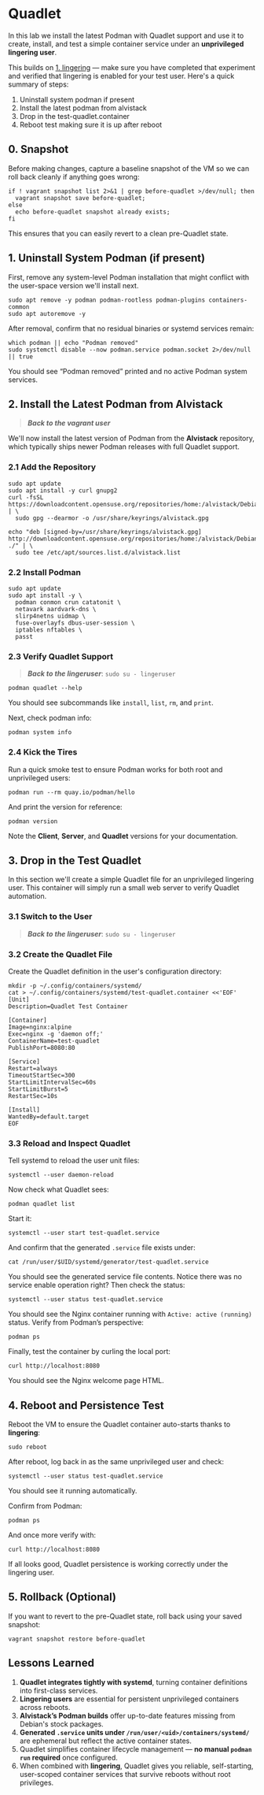 # Quadlet

In this lab we install the latest Podman with Quadlet support and use it to create, install, and test a simple container service under an **unprivileged lingering user**.

This builds on [1. lingering](1.%20lingering.md) — make sure you have completed that experiment and verified that lingering is enabled for your test user. Here's a quick summary of steps:

1. Uninstall system podman if present
2. Install the latest podman from alvistack
3. Drop in the test-quadlet.container
4. Reboot test making sure it is up after reboot

## 0. Snapshot

Before making changes, capture a baseline snapshot of the VM so we can roll back cleanly if anything goes wrong:

```shell
if ! vagrant snapshot list 2>&1 | grep before-quadlet >/dev/null; then
  vagrant snapshot save before-quadlet;
else
  echo before-quadlet snapshot already exists;
fi
```

This ensures that you can easily revert to a clean pre-Quadlet state.

## 1. Uninstall System Podman (if present)

First, remove any system-level Podman installation that might conflict with the user-space version we'll install next.

```shell
sudo apt remove -y podman podman-rootless podman-plugins containers-common
sudo apt autoremove -y
```

After removal, confirm that no residual binaries or systemd services remain:

```shell
which podman || echo "Podman removed"
sudo systemctl disable --now podman.service podman.socket 2>/dev/null || true
```

You should see “Podman removed” printed and no active Podman system services.

## 2. Install the Latest Podman from Alvistack

>***Back to the vagrant user***

We'll now install the latest version of Podman from the **Alvistack** repository, which typically ships newer Podman releases with full Quadlet support.

### 2.1 Add the Repository

```shell
sudo apt update
sudo apt install -y curl gnupg2
curl -fsSL https://downloadcontent.opensuse.org/repositories/home:/alvistack/Debian_12/Release.key | \
  sudo gpg --dearmor -o /usr/share/keyrings/alvistack.gpg

echo "deb [signed-by=/usr/share/keyrings/alvistack.gpg] http://downloadcontent.opensuse.org/repositories/home:/alvistack/Debian_12 ./" | \
  sudo tee /etc/apt/sources.list.d/alvistack.list
```

### 2.2 Install Podman

```shell
sudo apt update
sudo apt install -y \
  podman conmon crun catatonit \
  netavark aardvark-dns \
  slirp4netns uidmap \
  fuse-overlayfs dbus-user-session \
  iptables nftables \
  passt

```

### 2.3 Verify Quadlet Support

>***Back to the lingeruser***: `sudo su - lingeruser`

```shell
podman quadlet --help
```

You should see subcommands like `install`, `list`, `rm`, and `print`.

Next, check podman info:

```shell
podman system info
```

### 2.4 Kick the Tires

Run a quick smoke test to ensure Podman works for both root and unprivileged users:

```shell
podman run --rm quay.io/podman/hello
```

And print the version for reference:

```shell
podman version
```

Note the **Client**, **Server**, and **Quadlet** versions for your documentation.

## 3. Drop in the Test Quadlet

In this section we'll create a simple Quadlet file for an unprivileged lingering user. This container will simply run a small web server to verify Quadlet automation.

### 3.1 Switch to the User

>***Back to the lingeruser***: `sudo su - lingeruser`

### 3.2 Create the Quadlet File

Create the Quadlet definition in the user's configuration directory:

```shell
mkdir -p ~/.config/containers/systemd/
cat > ~/.config/containers/systemd/test-quadlet.container <<'EOF'
[Unit]
Description=Quadlet Test Container

[Container]
Image=nginx:alpine
Exec=nginx -g 'daemon off;'
ContainerName=test-quadlet
PublishPort=8080:80

[Service]
Restart=always
TimeoutStartSec=300
StartLimitIntervalSec=60s
StartLimitBurst=5
RestartSec=10s

[Install]
WantedBy=default.target
EOF
```

### 3.3 Reload and Inspect Quadlet

Tell systemd to reload the user unit files:

```shell
systemctl --user daemon-reload
```

Now check what Quadlet sees:

```shell
podman quadlet list
```

Start it:

```shell
systemctl --user start test-quadlet.service
```

And confirm that the generated `.service` file exists under:

```shell
cat /run/user/$UID/systemd/generator/test-quadlet.service
```

You should see the generated service file contents. Notice there was no service enable operation right? Then check the status:

```shell
systemctl --user status test-quadlet.service
```

You should see the Nginx container running with `Active: active (running)` status. Verify from Podman’s perspective:

```shell
podman ps
```

Finally, test the container by curling the local port:

```shell
curl http://localhost:8080
```

You should see the Nginx welcome page HTML.

## 4. Reboot and Persistence Test

Reboot the VM to ensure the Quadlet container auto-starts thanks to **lingering**:

```shell
sudo reboot
```

After reboot, log back in as the same unprivileged user and check:

```shell
systemctl --user status test-quadlet.service
```

You should see it running automatically.

Confirm from Podman:

```shell
podman ps
```

And once more verify with:

```shell
curl http://localhost:8080
```

If all looks good, Quadlet persistence is working correctly under the lingering user.

## 5. Rollback (Optional)

If you want to revert to the pre-Quadlet state, roll back using your saved snapshot:

```shell
vagrant snapshot restore before-quadlet
```

## Lessons Learned

1. **Quadlet integrates tightly with systemd**, turning container definitions into first-class services.
2. **Lingering users** are essential for persistent unprivileged containers across reboots.
3. **Alvistack’s Podman builds** offer up-to-date features missing from Debian's stock packages.
4. **Generated `.service` units under `/run/user/<uid>/containers/systemd/`** are ephemeral but reflect the active container states.
5. Quadlet simplifies container lifecycle management — **no manual `podman run` required** once configured.
6. When combined with **lingering**, Quadlet gives you reliable, self-starting, user-scoped container services that survive reboots without root privileges.
